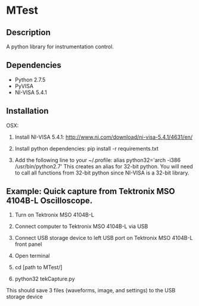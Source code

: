 MTest
======
## Description

A python library for instrumentation control. 

## Dependencies

* Python 2.7.5
* PyVISA
* NI-VISA 5.4.1 

## Installation

OSX:

1. Install NI-VISA 5.4.1: http://www.ni.com/download/ni-visa-5.4.1/4631/en/

2. Install python dependencies: pip install -r requirements.txt

3. Add the following line to your ~/.profile: alias python32='arch -i386 /usr/bin/python2.7'
   This creates an alias for 32-bit python. You will need to call all functions from 32-bit
   python since NI-VISA is a 32-bit library. 

## Example: Quick capture from Tektronix MSO 4104B-L Oscilloscope.

1. Turn on Tektronix MSO 4104B-L

2. Connect computer to Tektronix MSO 4104B-L via USB

3. Connect USB storage device to left USB port on Tektronix MSO 4104B-L front panel

4. Open terminal

5. cd [path to MTest/]

6. python32 tekCapture.py

This should save 3 files (waveforms, image, and settings) to the USB storage device


